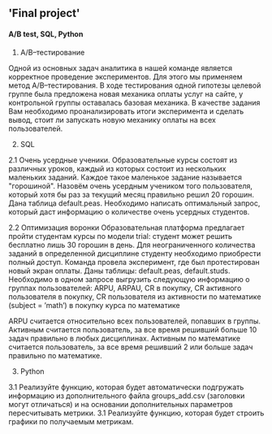 ## 'Final project'
#### A/B test, SQL, Python

1. A/B–тестирование

Одной из основных задач аналитика в нашей команде является корректное проведение экспериментов. Для этого мы применяем метод A/B–тестирования. В ходе тестирования одной гипотезы целевой группе была предложена новая механика оплаты услуг на сайте, у контрольной группы оставалась базовая механика. В качестве задания Вам необходимо проанализировать итоги эксперимента и сделать вывод, стоит ли запускать новую механику оплаты на всех пользователей.

2. SQL

2.1 Очень усердные ученики.
Образовательные курсы состоят из различных уроков, каждый из которых состоит из нескольких маленьких заданий. Каждое такое маленькое задание называется "горошиной". Назовём очень усердным учеником того пользователя, который хотя бы раз за текущий месяц правильно решил 20 горошин.
Дана таблица default.peas. Необходимо написать оптимальный запрос, который даст информацию о количестве очень усердных студентов.

2.2 Оптимизация воронки
Образовательная платформа предлагает пройти студентам курсы по модели trial: студент может решить бесплатно лишь 30 горошин в день. Для неограниченного количества заданий в определенной дисциплине студенту необходимо приобрести полный доступ. Команда провела эксперимент, где был протестирован новый экран оплаты. Даны таблицы: default.peas, default.studs. Необходимо в одном запросе выгрузить следующую информацию о группах пользователей:
ARPU, ARPAU, CR в покупку, СR активного пользователя в покупку, CR пользователя из активности по математике (subject = ’math’) в покупку курса по математике

ARPU считается относительно всех пользователей, попавших в группы.
Активным считается пользователь, за все время решивший больше 10 задач правильно в любых дисциплинах.
Активным по математике считается пользователь, за все время решивший 2 или больше задач правильно по математике.

3. Python

3.1 Реализуйте функцию, которая будет автоматически подгружать информацию из дополнительного файла groups_add.csv (заголовки могут отличаться) и на основании дополнительных параметров пересчитывать метрики.
3.1 Реализуйте функцию, которая будет строить графики по получаемым метрикам.
